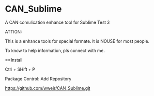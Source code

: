 CAN_Sublime
===========

A CAN comulication enhance tool for Sublime Test 3

ATTION:

This is a enhance tools for special formate. It is NOUSE for most people.

To know to help information, pls connect with me.


==Install

Ctrl + SHift + P

Package Control: Add Repository

https://github.com/wweir/CAN_Sublime.git
